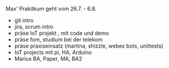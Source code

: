 Max' Prakitkum geht vom 26.7. - 6.8.

- git intro
- jira, scrum intro
- präse IoT projekt , mit code und demo
- präse fom, studium bei der telekom
- präse praxiseinsatz (martina, shizzle, webex bots, unittests)
- IoT projects mit pi, HA, Arduino
- Marius BA, Paper, MA, BA2
